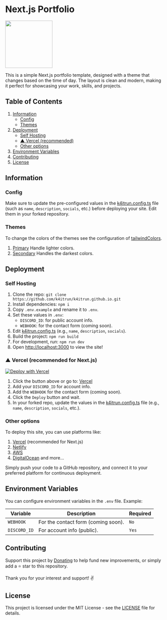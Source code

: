 # Next.js Portfolio

<a href='https://ko-fi.com/A0A11481X5'><img width=150 src='https://storage.ko-fi.com/cdn/kofi3.png'></a>

This is a simple Next.js portfolio template, designed with a theme that changes based on the time of day. The layout is clean and modern, making it perfect for showcasing your work, skills, and projects.

## Table of Contents
1. [Information](#information)
   - [Config](#config)
   - [Themes](#themes)
2. [Deployment](#deployment)
      - [Self Hosting](#self-Hosting)
      - [▲ Vercel (recommended)](#-vercel-recommended-for-next-js)
      - [Other options](#other-options)
3. [Environment Variables](#environment-variables)
4. [Contributing](#contributing)
5. [License](#license)

## Information

### Config
Make sure to update the pre-configured values in the [k4itrun.config.ts](https://github.com/k4itrun/6889.fun/blob/main/k4itrun.config.ts#L4) file (such as `name`, `description`, `socials`, etc.) before deploying your site. Edit them in your forked repository.

### Themes
To change the colors of the themes see the configuration of [tailwindColors](https://github.com/k4itrun/6889.fun/blob/main/k4itrun.config.ts#L34).

1. [Primary](https://github.com/k4itrun/6889.fun/blob/main/k4itrun.config.ts#L35) Handle lighter colors.
2. [Secondary](https://github.com/k4itrun/6889.fun/blob/main/k4itrun.config.ts#L36) Handles the darkest colors.

## Deployment

### Self Hosting

1. Clone the repo: `git clone https://github.com/k4itrun/k4itrun.github.io.git`
2. Install dependencies: `npm i`
3. Copy `.env.example` and rename it to `.env`.
4. Set these values in `.env`:
   - `DISCORD_ID`: for public account info.
   - `WEBHOOK`: for the contact form (coming soon).
5. Edit [k4itrun.config.ts](https://github.com/k4itrun/6889.fun/blob/main/k4itrun.config.ts#L4) (e.g., `name`, `description`, `socials`).
6. Build the project: `npm run build`
7. For development, run: `npm run dev`
8. Open [http://localhost:3000](http://localhost:3000) to view the site!

### ▲ Vercel (recommended for Next.js)

[![Deploy with Vercel](https://vercel.com/button)](https://vercel.com/new/clone?repository-url=https%3A%2F%2Fgithub.com%2Fk4itrun%2Fk4itrun.github.io&env=DISCORD_ID,WEBHOOK&envDescription=Environment%20Variables%20Docs&envLink=https%3A%2F%2Fgithub.com%2Fk4itrun%2Fk4itrun.github.io%23deployment&project-name=portfolio&repo-name=k4itrun-portfolio&demo-title=Example%20deploy&demo-description=Example%20production%20deploy%20from%20Github%20Repository&demo-url=https%3A%2F%2F9ll.fun&demo-image=https%3A%2F%2Fi.imgur.com%2FT4VsRuy.png)

1. Click the button above or go to: [Vercel](https://vercel.com/new/clone?repository-url=https%3A%2F%2Fgithub.com%2Fk4itrun%2Fk4itrun.github.io&env=DISCORD_ID,WEBHOOK&envDescription=Environment%20Variables%20Docs&envLink=https%3A%2F%2Fgithub.com%2Fk4itrun%2Fk4itrun.github.io%23deployment&project-name=portfolio&repo-name=k4itrun-portfolio&demo-title=Example%20deploy&demo-description=Example%20production%20deploy%20from%20Github%20Repository&demo-url=https%3A%2F%2F9ll.fun&demo-image=https%3A%2F%2Fi.imgur.com%2FT4VsRuy.png)
1. Add your `DISCORD_ID` for account info.
2. Add the `WEBHOOK` for the contact form (coming soon).
3. Click the `Deploy` button and wait.
4. In your forked repo, update the values in the [k4itrun.config.ts](https://github.com/k4itrun/6889.fun/blob/main/k4itrun.config.ts#L4) file (e.g., `name`, `description`, `socials`, etc.).

### Other options
To deploy this site, you can use platforms like:

1. [Vercel](https://vercel.com/) (recommended for Next.js)
2. [Netlify](https://www.netlify.com/)
3. [AWS](https://aws.amazon.com/)
4. [DigitalOcean](https://www.digitalocean.com/) and more...

Simply push your code to a GitHub repository, and connect it to your preferred platform for continuous deployment.

## Environment Variables

You can configure environment variables in the `.env` file. Example:

| Variable              | Description                                                      | Required |
| --------------------- | ---------------------------------------------------------------- | -------- |
| `WEBHOOK` | For the contact form (coming soon).                             | `No` |
| `DISCORD_ID` | For account info (public).                             | `Yes` |

## Contributing
Support this project by [Donating](https://ko-fi.com/A0A11481X5) to help fund new improvements, or simply add a ⭐ star to this repository.

Thank you for your interest and support! ✌️

## License

This project is licensed under the MIT License - see the [LICENSE](license.md) file for details.